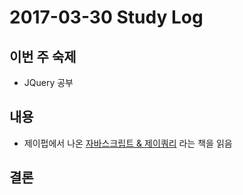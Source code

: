# 2017-03-30 Study Log

## 이번 주 숙제
* JQuery 공부

## 내용
* 제이펍에서 나온 [자바스크립트 & 제이쿼리](http://www.kyobobook.co.kr/product/detailViewKor.laf?ejkGb=KOR&mallGb=KOR&barcode=9791185890197&orderClick=LAG&Kc=) 라는 책을 읽음

## 결론
